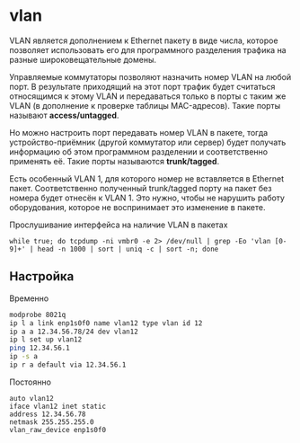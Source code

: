 # vlan

VLAN является дополнением к Ethernet пакету в виде числа, которое позволяет использовать его для программного разделения трафика на разные широковещательные домены.

Управляемые коммутаторы позволяют назначить номер VLAN на любой порт. В результате приходящий на этот порт трафик будет считаться относящимся к этому VLAN и передаваться только в порты с таким же VLAN (в дополнение к проверке таблицы MAC-адресов). Такие порты называют **access/untagged**.

Но можно настроить порт передавать номер VLAN в пакете, тогда устройство-приёмник (другой коммутатор или сервер) будет получать информацию об этом программном разделении и соответственно применять её. Такие порты называются **trunk/tagged**.

Есть особенный VLAN 1, для которого номер не вставляется в Ethernet пакет. Соответственно полученный trunk/tagged порту на пакет без номера будет отнесён к VLAN 1. Это нужно, чтобы не нарушить работу оборудования, которое не воспринимает это изменение в пакете.

Прослушивание интерфейса на наличие VLAN в пакетах

    while true; do tcpdump -ni vmbr0 -e 2> /dev/null | grep -Eo 'vlan [0-9]+' | head -n 1000 | sort | uniq -c | sort -n; done

## Настройка

Временно

```bash
modprobe 8021q
ip l a link enp1s0f0 name vlan12 type vlan id 12
ip a a 12.34.56.78/24 dev vlan12
ip l set up vlan12
ping 12.34.56.1
ip -s a
ip r a default via 12.34.56.1
```

Постоянно

```
auto vlan12
iface vlan12 inet static
address 12.34.56.78
netmask 255.255.255.0
vlan_raw_device enp1s0f0
```
